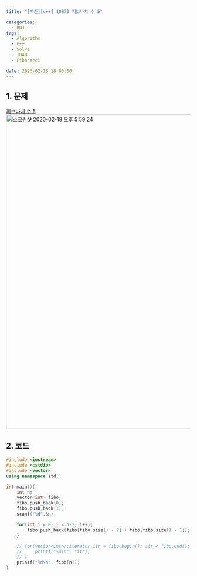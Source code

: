 ```yaml
---
title: "[백준][c++] 10870 피보나치 수 5"

categories:
  - BOJ
tags:
  - Algorithm
  - C++
  - Solve
  - 1DAB
  - Fibonacci

date: 2020-02-18 18:00:00
---
```


## 1. 문제
[피보나치 수 5](https://www.acmicpc.net/problem/10870)  
<img width="856" alt="스크린샷 2020-02-18 오후 5 59 24" src="https://user-images.githubusercontent.com/20227720/74720149-a7069100-5278-11ea-9031-9d74bdfbf246.png">

## 2. 코드

```c++
#include <iostream>
#include <cstdio>
#include <vector>
using namespace std;

int main(){
    int n;
    vector<int> fibo;
    fibo.push_back(0);
    fibo.push_back(1);
    scanf("%d",&n);

    for(int i = 0; i < n-1; i++){
        fibo.push_back(fibo[fibo.size() - 2] + fibo[fibo.size() - 1]);
    }

    // for(vector<int>::iterator itr = fibo.begin(); itr < fibo.end(); itr++){
    //     printf("%d\n", *itr);
    // }
    printf("%d\n", fibo[n]);
}
```